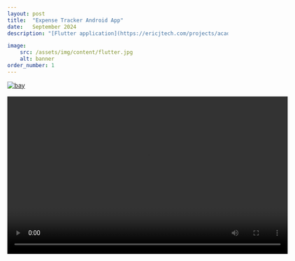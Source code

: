 ```yaml
---
layout: post
title:  "Expense Tracker Android App"
date:   September 2024
description: "[Flutter application](https://ericjtech.com/projects/academic/expense_flutter_app) designed to allow users to keep track of their expenses in a user-friendly format with multiple options to display expense statistics in the relevant currency."

image: 
    src: /assets/img/content/flutter.jpg
    alt: banner
order_number: 1
---
```


<a href="https://ericjtech.com/projects/academic/expense_flutter_app">
    <img src="{{ "/assets/img/content/flutter.jpg" | absolute_url }}" alt="bay" class="post-pic"/>
</a>
<br />
<br />

<video id="expense-video" width="640" height="360" controls>
  <source src="{{ site.baseurl }}/assets/videos/functionalityVideo.mp4" type="video/mp4">
  Your browser does not support the video tag.
</video>

<script>
  document.addEventListener('DOMContentLoaded', function() {
    var video = document.getElementById('expense-video');
    video.playbackRate = 2.0; 
  });
</script>